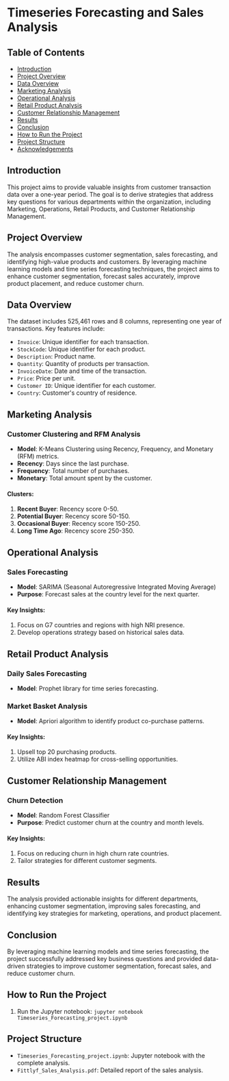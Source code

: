 # Timeseries Forecasting and Sales Analysis

## Table of Contents
- [Introduction](#introduction)
- [Project Overview](#project-overview)
- [Data Overview](#data-overview)
- [Marketing Analysis](#marketing-analysis)
- [Operational Analysis](#operational-analysis)
- [Retail Product Analysis](#retail-product-analysis)
- [Customer Relationship Management](#customer-relationship-management)
- [Results](#results)
- [Conclusion](#conclusion)
- [How to Run the Project](#how-to-run-the-project)
- [Project Structure](#project-structure)
- [Acknowledgements](#acknowledgements)

## Introduction
This project aims to provide valuable insights from customer transaction data over a one-year period. The goal is to derive strategies that address key questions for various departments within the organization, including Marketing, Operations, Retail Products, and Customer Relationship Management.

## Project Overview
The analysis encompasses customer segmentation, sales forecasting, and identifying high-value products and customers. By leveraging machine learning models and time series forecasting techniques, the project aims to enhance customer segmentation, forecast sales accurately, improve product placement, and reduce customer churn.

## Data Overview
The dataset includes 525,461 rows and 8 columns, representing one year of transactions. Key features include:
- `Invoice`: Unique identifier for each transaction.
- `StockCode`: Unique identifier for each product.
- `Description`: Product name.
- `Quantity`: Quantity of products per transaction.
- `InvoiceDate`: Date and time of the transaction.
- `Price`: Price per unit.
- `Customer ID`: Unique identifier for each customer.
- `Country`: Customer's country of residence.

## Marketing Analysis
### Customer Clustering and RFM Analysis
- **Model**: K-Means Clustering using Recency, Frequency, and Monetary (RFM) metrics.
- **Recency**: Days since the last purchase.
- **Frequency**: Total number of purchases.
- **Monetary**: Total amount spent by the customer.

#### Clusters:
1. **Recent Buyer**: Recency score 0-50.
2. **Potential Buyer**: Recency score 50-150.
3. **Occasional Buyer**: Recency score 150-250.
4. **Long Time Ago**: Recency score 250-350.

## Operational Analysis
### Sales Forecasting
- **Model**: SARIMA (Seasonal Autoregressive Integrated Moving Average)
- **Purpose**: Forecast sales at the country level for the next quarter.

#### Key Insights:
1. Focus on G7 countries and regions with high NRI presence.
2. Develop operations strategy based on historical sales data.

## Retail Product Analysis
### Daily Sales Forecasting
- **Model**: Prophet library for time series forecasting.

### Market Basket Analysis
- **Model**: Apriori algorithm to identify product co-purchase patterns.

#### Key Insights:
1. Upsell top 20 purchasing products.
2. Utilize ABI index heatmap for cross-selling opportunities.

## Customer Relationship Management
### Churn Detection
- **Model**: Random Forest Classifier
- **Purpose**: Predict customer churn at the country and month levels.

#### Key Insights:
1. Focus on reducing churn in high churn rate countries.
2. Tailor strategies for different customer segments.

## Results
The analysis provided actionable insights for different departments, enhancing customer segmentation, improving sales forecasting, and identifying key strategies for marketing, operations, and product placement.

## Conclusion
By leveraging machine learning models and time series forecasting, the project successfully addressed key business questions and provided data-driven strategies to improve customer segmentation, forecast sales, and reduce customer churn.

## How to Run the Project
1. Run the Jupyter notebook: `jupyter notebook Timeseries_Forecasting_project.ipynb`

## Project Structure
- `Timeseries_Forecasting_project.ipynb`: Jupyter notebook with the complete analysis.
- `Fittlyf_Sales_Analysis.pdf`: Detailed report of the sales analysis.


